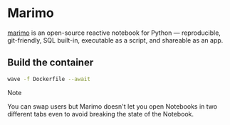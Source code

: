 # Marimo

[marimo](https://marimo.io) is an open-source reactive notebook for Python — reproducible, git-friendly, SQL built-in, executable as a script, and shareable as an app.

## Build the container

```sh
wave -f Dockerfile --await
```

> [!NOTE]
> You can swap users but Marimo doesn't let you open Notebooks in two different tabs even to avoid breaking the state of the Notebook.
